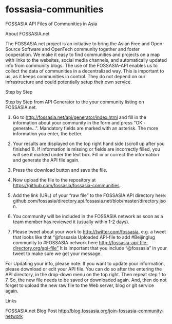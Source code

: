 fossasia-communities
====================

FOSSASIA API Files of Communities in Asia

About FOSSASIA.net

The FOSSASIA.net project is an initiative to bring the Asian Free and Open Source Software and OpenTech community together and foster cooperation. We make it easy to find communities and projects on a map with links to the websites, social media channels, and automatically updated info from community blogs. The use of the FOSSASIA-API enables us to collect the data of communities in a decentralized way. This is important to us, as it keeps communities in control. They do not depend on our infrastructure and could potentially setup their own service.

Step by Step

Step by Step from API Generator to the your community listing on FOSSASIA.net.

1. Go to http://fossasia.net/api/generator/index.html and fill in the information about your community in the form and press "OK - generate...". Mandatory fields are marked with an asterisk. The more information you enter, the better.

2. Your results are displayed on the top right hand side (scroll up after you finished 1). If information is missing or fields are incorrectly filled, you will see it marked under the text box. Fill in or correct the information and generate the API file again.

3. Press the download button and save the file.

4. Now upload the file to the repository at https://github.com/fossasia/fossasia-communities.

5. Add the link (URL) of your “raw file” to the FOSSASIA API directory here: github.com/fossasia/directory.api.fossasia.net/blob/master/directory.json.

6. You community will be included in the FOSSASIA network as soon as a team member has reviewed it (usually within 1-2 days).

7. Please tweet about your work to http://twitter.com/fossasia, e.g. a tweet that looks like that “@fossasia Uploaded API-file to add #Beijinglug community to #FOSSASIA network here http://fossasia-api-file-directory.org/api-file” It is important that you include “@fossasia” in your tweet to make sure we get your message.

For Updating your info, please note:
If you want to update your information, please download or edit your API file. You can do so after the entering the API directory, in the drop-down menu on the top right. Then repeat step 1 to 7. So, the new file needs to be saved or downloaded again. And, then do not forget to upload the new raw file to the Web server, blog or git service again.

Links

FOSSASIA.net Blog Post http://blog.fossasia.org/join-fossasia-community-network

